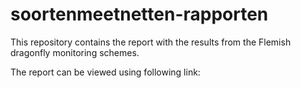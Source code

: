 # soortenmeetnetten-rapporten
This repository contains the report with the results from the Flemish dragonfly monitoring schemes.

The report can be viewed using following link: 

